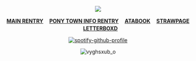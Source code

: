 <div align="center">
  
![](https://komarev.com/ghpvc/?username=10shadows&label=SUSPECTS&color=orange&style=plastic)
  
<b>[MAIN RENTRY](https://rentry.co/crushingwaves) ㅤ[PONY TOWN INFO RENTRY](https://rentry.co/angelofdarkness) ㅤ[ATABOOK](https://portal.atabook.org/) ㅤ[STRAWPAGE](https://madnesscombat.straw.page/) ㅤ[LETTERBOXD](https://letterboxd.com/xpurgation/)</b>


[![spotify-github-profile](https://spotify-github-profile.kittinanx.com/api/view?uid=31v5uloyvwhloiiyan3b35ekvv5e&cover_image=true&theme=natemoo-re&show_offline=false&background_color=121212&interchange=false&bar_color=53b14f&bar_color_cover=false)](https://github.com/kittinan/spotify-github-profile)

![vyghsxub_o](https://github.com/user-attachments/assets/021b5fae-6391-4189-b7ae-5e1b56575e16)


</div>
